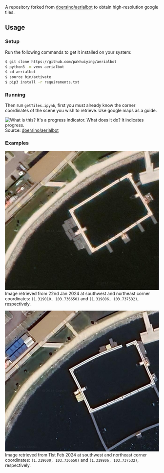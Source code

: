 A repository forked from [doersino/aerialbot](https://github.com/doersino/aerialbot) to obtain high-resolution google tiles.


## Usage

### Setup
Run the following commands to get it installed on your system:

```bash
$ git clone https://github.com/pakhuiying/aerialbot
$ python3 -m venv aerialbot
$ cd aerialbot
$ source bin/activate
$ pip3 install -r requirements.txt
```

### Running

Then run `getTiles.ipynb`, first you must already know the corner coordinates of the scene you wish to retrieve. Use google maps as a guide.


![What is this? It's a progress indicator. What does it do? It indicates progress.](demo.gif)
Source: [doersino/aerialbot](https://github.com/doersino/aerialbot)

### Examples

![2024-01-22](/aerialbot-2024-01-22T12.25.29-downward-1.319335,103.737142-2000x2000m-z20.jpg) Image retrieved from 22nd Jan 2024 at southwest and northeast corner coordinates: `(1.319010, 103.736650)` and `(1.319806, 103.737532)`, respectively.

![2024-02-11](/aerialbot-2024-02-11T17.00.57-downward-1.319335,103.737142-2000x2000m-z20.jpg) Image retrieved from 11st Feb 2024 at southwest and northeast corner coordinates: `(1.319000, 103.736650)` and `(1.319806, 103.737532)`, respectively.